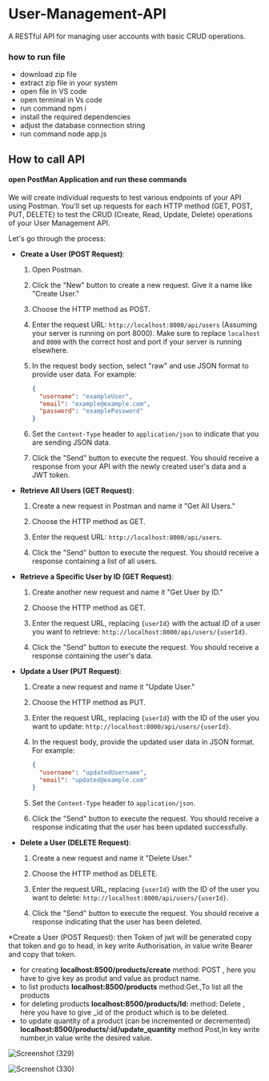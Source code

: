 # User-Management-API

A RESTful API for managing user accounts with basic CRUD operations.

### how to run file

* download zip file
* extract zip file in your system
* open file in VS code
* open terminal in Vs code
* run command npm i
* install the required dependencies
* adjust the database connection string
* run command node app.js


## How to call API

#### open PostMan Application and run these commands




We will create individual requests to test various endpoints of your API using Postman. You'll set up requests for each HTTP method (GET, POST, PUT, DELETE) to test the CRUD (Create, Read, Update, Delete) operations of your User Management API.

Let's go through the process:

- **Create a User (POST Request)**:

   1. Open Postman.

   2. Click the "New" button to create a new request. Give it a name like "Create User."

   3. Choose the HTTP method as POST.

   4. Enter the request URL: `http://localhost:8000/api/users` (Assuming your server is running on port 8000). Make sure to replace `localhost` and `8000` with the correct host and port if your server is running elsewhere.

   5. In the request body section, select "raw" and use JSON format to provide user data. For example:

      ```json
      {
        "username": "exampleUser",
        "email": "example@example.com",
        "password": "examplePassword"
      }
      ```

   6. Set the `Content-Type` header to `application/json` to indicate that you are sending JSON data.

   7. Click the "Send" button to execute the request. You should receive a response from your API with the newly created user's data and a JWT token.

- **Retrieve All Users (GET Request)**:

   1. Create a new request in Postman and name it "Get All Users."

   2. Choose the HTTP method as GET.

   3. Enter the request URL: `http://localhost:8000/api/users`.

   4. Click the "Send" button to execute the request. You should receive a response containing a list of all users.

- **Retrieve a Specific User by ID (GET Request)**:

   1. Create another new request and name it "Get User by ID."

   2. Choose the HTTP method as GET.

   3. Enter the request URL, replacing `{userId}` with the actual ID of a user you want to retrieve: `http://localhost:8000/api/users/{userId}`.

   4. Click the "Send" button to execute the request. You should receive a response containing the user's data.

- **Update a User (PUT Request)**:

   1. Create a new request and name it "Update User."

   2. Choose the HTTP method as PUT.

   3. Enter the request URL, replacing `{userId}` with the ID of the user you want to update: `http://localhost:8000/api/users/{userId}`.

   4. In the request body, provide the updated user data in JSON format. For example:

      ```json
      {
        "username": "updatedUsername",
        "email": "updated@example.com"
      }
      ```

   5. Set the `Content-Type` header to `application/json`.

   6. Click the "Send" button to execute the request. You should receive a response indicating that the user has been updated successfully.

- **Delete a User (DELETE Request)**:

   1. Create a new request and name it "Delete User."

   2. Choose the HTTP method as DELETE.

   3. Enter the request URL, replacing `{userId}` with the ID of the user you want to delete: `http://localhost:8000/api/users/{userId}`.

   4. Click the "Send" button to execute the request. You should receive a response indicating that the user has been deleted.

*Create a User (POST Request):
  then Token of jwt will be generated copy that token and go to head, in key write Authorisation, in value write Bearer and copy that token.
* for creating   __localhost:8500/products/create__  method: POST , here you have to give key as produt and value as product name.
* to list products  __localhost:8500/products__ method:Get.,To list all the products
* for deleting products   __localhost:8500/products/Id:__ method: Delete , here you have to give _id of the product which is to be deleted.
* to update quantity of a product (can be incremented or decremented)  __localhost:8500/products/:id/update_quantity__ method Post,In key write number,in value write the desired value.

![Screenshot (329)](https://user-images.githubusercontent.com/51282682/235378155-b5bc2272-fd4c-4d1d-96c5-77283be7da91.png)

![Screenshot (330)](https://user-images.githubusercontent.com/51282682/235378169-10df2d91-5626-4ec7-844a-3fb718da12e0.png)

